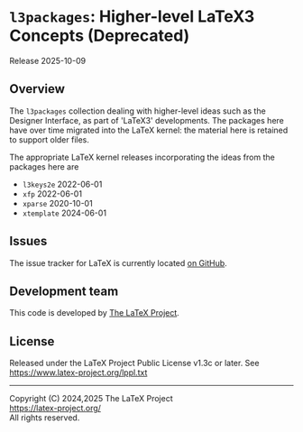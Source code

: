 # `l3packages`: Higher-level LaTeX3 Concepts (Deprecated) 

Release 2025-10-09

## Overview

The `l3packages` collection dealing with higher-level ideas such as the
Designer Interface, as part of 'LaTeX3' developments. The packages here have
over time migrated into the LaTeX kernel: the material here is retained to
support older files.

The appropriate LaTeX kernel releases incorporating the ideas from the packages
here are

- `l3keys2e` 2022-06-01
- `xfp` 2022-06-01
- `xparse` 2020-10-01
- `xtemplate` 2024-06-01

## Issues

The issue tracker for LaTeX is currently located
[on GitHub](https://github.com/latex3/latex3/issues).

## Development team

This code is developed by [The LaTeX Project](https://latex-project.org).

## License

Released under the LaTeX Project Public License v1.3c or later. See https://www.latex-project.org/lppl.txt

-----

<p>Copyright (C) 2024,2025 The LaTeX Project <br />
<a href="https://latex-project.org/">https://latex-project.org/</a> <br />
All rights reserved.</p>
